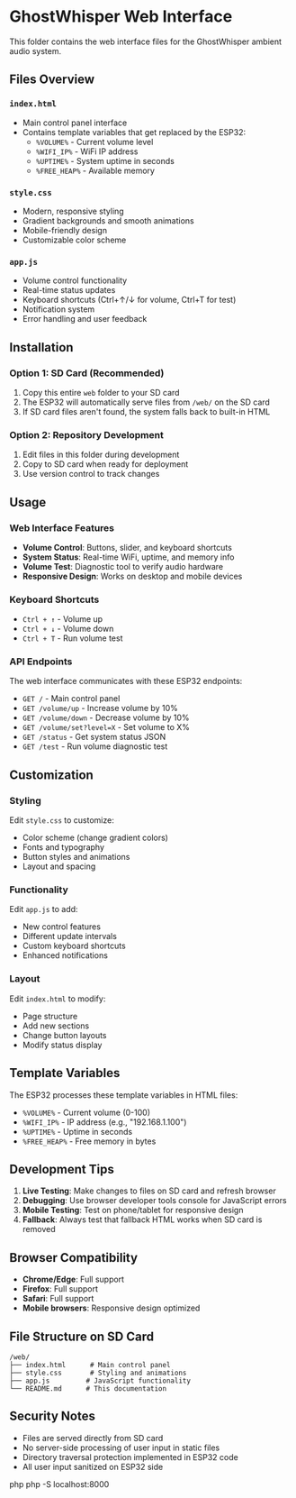 # GhostWhisper Web Interface

This folder contains the web interface files for the GhostWhisper ambient audio system.

## Files Overview

### `index.html`
- Main control panel interface
- Contains template variables that get replaced by the ESP32:
  - `%VOLUME%` - Current volume level
  - `%WIFI_IP%` - WiFi IP address
  - `%UPTIME%` - System uptime in seconds
  - `%FREE_HEAP%` - Available memory

### `style.css`
- Modern, responsive styling
- Gradient backgrounds and smooth animations
- Mobile-friendly design
- Customizable color scheme

### `app.js`
- Volume control functionality
- Real-time status updates
- Keyboard shortcuts (Ctrl+↑/↓ for volume, Ctrl+T for test)
- Notification system
- Error handling and user feedback

## Installation

### Option 1: SD Card (Recommended)
1. Copy this entire `web` folder to your SD card
2. The ESP32 will automatically serve files from `/web/` on the SD card
3. If SD card files aren't found, the system falls back to built-in HTML

### Option 2: Repository Development
1. Edit files in this folder during development
2. Copy to SD card when ready for deployment
3. Use version control to track changes

## Usage

### Web Interface Features
- **Volume Control**: Buttons, slider, and keyboard shortcuts
- **System Status**: Real-time WiFi, uptime, and memory info
- **Volume Test**: Diagnostic tool to verify audio hardware
- **Responsive Design**: Works on desktop and mobile devices

### Keyboard Shortcuts
- `Ctrl + ↑` - Volume up
- `Ctrl + ↓` - Volume down  
- `Ctrl + T` - Run volume test

### API Endpoints
The web interface communicates with these ESP32 endpoints:
- `GET /` - Main control panel
- `GET /volume/up` - Increase volume by 10%
- `GET /volume/down` - Decrease volume by 10%
- `GET /volume/set?level=X` - Set volume to X%
- `GET /status` - Get system status JSON
- `GET /test` - Run volume diagnostic test

## Customization

### Styling
Edit `style.css` to customize:
- Color scheme (change gradient colors)
- Fonts and typography
- Button styles and animations
- Layout and spacing

### Functionality
Edit `app.js` to add:
- New control features
- Different update intervals
- Custom keyboard shortcuts
- Enhanced notifications

### Layout
Edit `index.html` to modify:
- Page structure
- Add new sections
- Change button layouts
- Modify status display

## Template Variables

The ESP32 processes these template variables in HTML files:
- `%VOLUME%` - Current volume (0-100)
- `%WIFI_IP%` - IP address (e.g., "192.168.1.100")
- `%UPTIME%` - Uptime in seconds
- `%FREE_HEAP%` - Free memory in bytes

## Development Tips

1. **Live Testing**: Make changes to files on SD card and refresh browser
2. **Debugging**: Use browser developer tools console for JavaScript errors
3. **Mobile Testing**: Test on phone/tablet for responsive design
4. **Fallback**: Always test that fallback HTML works when SD card is removed

## Browser Compatibility

- **Chrome/Edge**: Full support
- **Firefox**: Full support
- **Safari**: Full support
- **Mobile browsers**: Responsive design optimized

## File Structure on SD Card
```
/web/
├── index.html      # Main control panel
├── style.css       # Styling and animations
├── app.js         # JavaScript functionality
└── README.md      # This documentation
```

## Security Notes

- Files are served directly from SD card
- No server-side processing of user input in static files
- Directory traversal protection implemented in ESP32 code
- All user input sanitized on ESP32 side


php
php -S localhost:8000